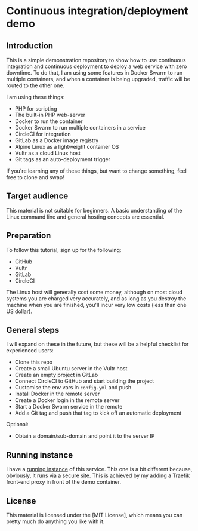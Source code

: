 Continuous integration/deployment demo
===

Introduction
---

This is a simple demonstration repository to show how to use continuous integration and
continuous deployment to deploy a web service with zero downtime. To do that, I am using
some features in Docker Swarm to run multiple containers, and when a container is being
upgraded, traffic will be routed to the other one.

I am using these things:

* PHP for scripting
* The built-in PHP web-server
* Docker to run the container
* Docker Swarm to run multiple containers in a service
* CircleCI for integration
* GitLab as a Docker image registry
* Alpine Linux as a lightweight container OS
* Vultr as a cloud Linux host
* Git tags as an auto-deployment trigger

If you're learning any of these things, but want to change something, feel free to clone
and swap!

Target audience
---

This material is not suitable for beginners. A basic understanding of the Linux
command line and general hosting concepts are essential.

Preparation
---

To follow this tutorial, sign up for the following:

* GitHub
* Vultr
* GitLab
* CircleCI

The Linux host will generally cost some money, although on most cloud systems you
are charged very accurately, and as long as you destroy the machine when you are
finished, you'll incur very low costs (less than one US dollar).

General steps
---

I will expand on these in the future, but these will be a helpful checklist for
experienced users:

* Clone this repo
* Create a small Ubuntu server in the Vultr host
* Create an empty project in GitLab
* Connect CircleCI to GitHub and start building the project
* Customise the env vars in `config.yml` and push
* Install Docker in the remote server
* Create a Docker login in the remote server
* Start a Docker Swarm service in the remote
* Add a Git tag and push that tag to kick off an automatic deployment

Optional:

* Obtain a domain/sub-domain and point it to the server IP

Running instance
---

I have a [running instance](https://cd-demo.jondh.me.uk/) of this service. This one
is a bit different because, obviously, it runs via a secure site. This is achieved
by my adding a Traefik front-end proxy in front of the demo container.

License
---

This material is licensed under the [MIT License], which means you can pretty much do
anything you like with it.
